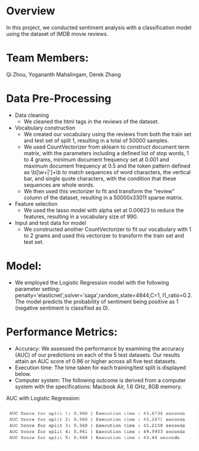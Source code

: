 # Overview
In this project, we conducted sentiment analysis with a classification model using the dataset of IMDB movie reviews.
# Team Members:
Qi Zhou,
Yogananth Mahalingam,
Derek Zhang
# Data Pre-Processing
* Data cleaning
  * We cleaned the html tags in the reviews of the dataset.
* Vocabulary construction
  * We created our vocabulary using the reviews from both the train set and test set of split 1, resulting in a total of 50000 samples.
  * We used CountVectorizer from sklearn to construct document term matrix, with the parameters including a defined list of stop words, 1 to 4 grams, minimum document frequency set at 0.001 and maximum document frequency at 0.5 and the token pattern defined as \b[\w+\|']+\b to match sequences of word characters, the vertical bar, and single quote characters, with the condition that these sequences are whole words.
  * We then used this vectorizer to fit and transform the “review” column of the dataset, resulting in a 50000x33011 sparse matrix.
* Feature selection
  * We used the lasso model with alpha set at 0.00623 to reduce the features, resulting in a vocabulary size of 990.
* Input and test data for model
  * We constructed another CountVectorizer to fit our vocabulary with 1 to 2 grams and used this vectorizer to transform the train set and test set.
 
# Model:

* We employed the Logistic Regression model with the following parameter setting: penalty='elasticnet',solver='saga',random_state=4844,C=1, l1_ratio=0.2.
The model predicts the probability of sentiment being positive as 1 (negative sentiment is classified as 0).

# Performance Metrics:
* Accuracy: We assessed the performance by examining the accuracy (AUC) of our predictions on each of the 5 test datasets. Our results attain an AUC score of 0.96 or higher across all five test datasets.
* Execution time: The time taken for each training/test split is displayed below.
* Computer system: The following outcome is derived from a computer system with the specifications: Macbook Air, 1.6 GHz, 8GB memory.

AUC with Logistic Regression:

![AUC with Logistic Regression:](AUC4LogRegre.png)
